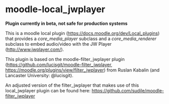 moodle-local_jwplayer
=====================

**Plugin currently in beta, not safe for production systems**

This is a moodle local plugin (https://docs.moodle.org/dev/Local_plugins) that provides a *core_media_player* subclass and a *core_media_renderer* subclass to embed audio/video with the JW Player (http://www.jwplayer.com/).

This plugin is based on the moodle-filter_jwplayer plugin (https://github.com/lucisgit/moodle-filter_jwplayer, https://moodle.org/plugins/view/filter_jwplayer) from Ruslan Kabalin (and Lancaster University: @lucisgit).

An adjusted version of the filter_jwplayer that makes use of this local_jwplayer plugin can be found here: https://github.com/sudile/moodle-filter_jwplayer
